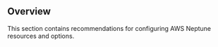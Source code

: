 ## Overview

This section contains recommendations for configuring AWS Neptune resources and options.
